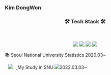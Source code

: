 ### Kim DongWon
<h3 align="center"><b>🛠 Tech Stack 🛠</b></h3>
</br>
<p align="center">
<img src="https://img.shields.io/badge/R-276DC3?style=flat-square&logo=R&logoColor=white"/></a>
<img src="https://img.shields.io/badge/Python-3766AB?style=flat-square&logo=Python&logoColor=white"/></a>
<img src="https://img.shields.io/badge/c++-00599C?style=flat-square&logo=c%2B%2B&logoColor=white"/></a>
<img src="https://img.shields.io/badge/JAVA-007396?style=flat-square&logo=java&logoColor=white"></a> 


:books: Seoul National University Statistics 2020.03~

<a href="https://www.instagram.com/chamchigod/">
    <img 
        src="http://img.shields.io/badge/-Instagram-222222?style=flat-square&logo=Instagram&link=https://www.instagram.com/eva_chamchiii/"
        style="height : auto; margin-left : 10px; margin-right : 10px;"/>
</a> My Study in SNU
<img 
     src="https://img.shields.io/badge/Github-181717?style=flat-square&logo=github&logoColor=white">2022.03.03~

